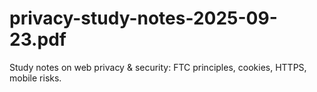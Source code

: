 # privacy-study-notes-2025-09-23.pdf
Study notes on web privacy &amp; security: FTC principles, cookies, HTTPS, mobile risks.
